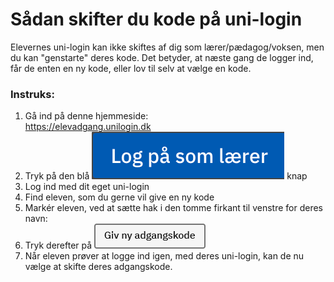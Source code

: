 # Sådan skifter du kode på uni-login

Elevernes uni-login kan ikke skiftes af dig som lærer/pædagog/voksen, men du kan "genstarte" deres kode. Det betyder, at næste gang de logger ind, får de enten en ny kode, eller lov til selv at vælge en kode.

&#x20;

### Instruks:

1. Gå ind på denne hjemmeside:[\
   https://elevadgang.unilogin.dk ](https://elevadgang.unilogin.dk)
2. Tryk på den blå <img src="../.gitbook/assets/image (1).png" alt="" data-size="line"> knap
3. Log ind med dit eget uni-login
4. Find eleven, som du gerne vil give en ny kode
5. Markér eleven, ved at sætte hak i den tomme firkant til venstre for deres navn: <img src="https://i.imgur.com/Plcsprn.gif" alt="" data-size="line">
6. Tryk derefter på <img src="../.gitbook/assets/image (7) (1).png" alt="" data-size="line">
7. Når eleven prøver at logge ind igen, med deres uni-login, kan de nu vælge at skifte deres adgangskode.
